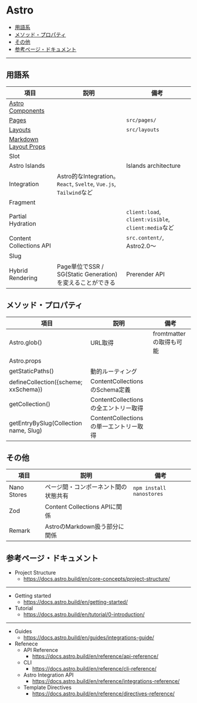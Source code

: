 # Astro


<!-- @import "[TOC]" {cmd="toc" depthFrom=2 depthTo=6 orderedList=false} -->

<!-- code_chunk_output -->

- [用語系](#-用語系)
- [メソッド・プロパティ](#-メソッドプロパティ)
- [その他](#-その他)
- [参考ページ・ドキュメント](#-参考ページドキュメント)

<!-- /code_chunk_output -->

---

## 用語系

|項目   |説明|備考
|---|---|---|
[Astro Components](https://docs.astro.build/en/core-concepts/astro-components/)||
[Pages](https://docs.astro.build/en/core-concepts/astro-pages/)||`src/pages/`
[Layouts](https://docs.astro.build/en/core-concepts/layouts/)||`src/layouts`
[Markdown Layout Props](https://docs.astro.build/en/core-concepts/layouts/)||
Slot||
Astro Islands||Islands architecture
Integration|Astro的なIntegration。`React`, `Svelte`, `Vue.js`, `Tailwind`など|
Fragment||
Partial Hydration||`client:load`, `client:visible`, `client:media`など
Content Collections API||`src.content/`, Astro2.0〜
Slug|||
Hybrid Rendering|Page単位でSSR / SG(Static Generation)を変えることができる|Prerender API


## メソッド・プロパティ

|項目   |説明|備考
|---|---|---|
Astro.glob()|URL取得|fromtmatterの取得も可能
Astro.props||
getStaticPaths()|動的ルーティング|
defineCollection({scheme; xxSchema})|ContentCollectionsのSchema定義|
getCollection()|ContentCollectionsの全エントリー取得|
getEntryBySlug(Collection name, Slug)|ContentCollectionsの単一エントリー取得|


## その他
|項目   |説明|備考
|---|---|---|
Nano Stores|ページ間・コンポーネント間の状態共有|`npm install nanostores`
Zod|Content Collections APIに関係|
Remark|AstroのMarkdown扱う部分に関係|


## 参考ページ・ドキュメント
- Project Structure
    - https://docs.astro.build/en/core-concepts/project-structure/

---

- Getting started
    - https://docs.astro.build/en/getting-started/
- Tutorial
    - https://docs.astro.build/en/tutorial/0-introduction/

---

- Guides
    - https://docs.astro.build/en/guides/integrations-guide/
- Refenece
    - API Reference
        - https://docs.astro.build/en/reference/api-reference/
    - CLI
        - https://docs.astro.build/en/reference/cli-reference/
    - Astro Integration API
        - https://docs.astro.build/en/reference/integrations-reference/
    - Template Directives
        - https://docs.astro.build/en/reference/directives-reference/
